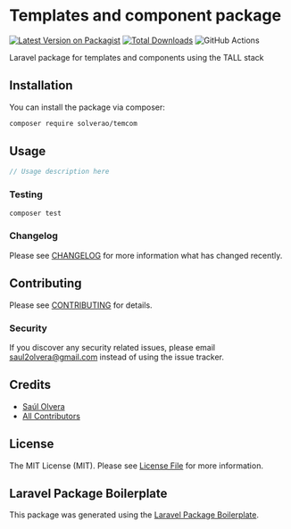 # Templates and component package

[![Latest Version on Packagist](https://img.shields.io/packagist/v/solverao/temcom.svg?style=flat-square)](https://packagist.org/packages/solverao/temcom)
[![Total Downloads](https://img.shields.io/packagist/dt/solverao/temcom.svg?style=flat-square)](https://packagist.org/packages/solverao/temcom)
![GitHub Actions](https://github.com/solverao/temcom/actions/workflows/main.yml/badge.svg)

Laravel package for templates and components using the TALL stack

## Installation

You can install the package via composer:

```bash
composer require solverao/temcom
```

## Usage

```php
// Usage description here
```

### Testing

```bash
composer test
```

### Changelog

Please see [CHANGELOG](CHANGELOG.md) for more information what has changed recently.

## Contributing

Please see [CONTRIBUTING](CONTRIBUTING.md) for details.

### Security

If you discover any security related issues, please email saul2olvera@gmail.com instead of using the issue tracker.

## Credits

-   [Saúl Olvera](https://github.com/solverao)
-   [All Contributors](../../contributors)

## License

The MIT License (MIT). Please see [License File](LICENSE.md) for more information.

## Laravel Package Boilerplate

This package was generated using the [Laravel Package Boilerplate](https://laravelpackageboilerplate.com).
